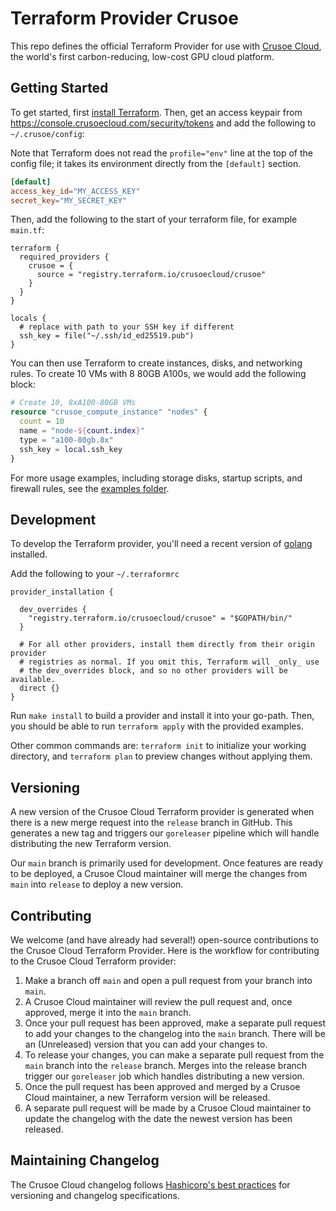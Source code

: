 
# Terraform Provider Crusoe

This repo defines the official Terraform Provider for use with [Crusoe Cloud](https://crusoecloud.com/), the world's first carbon-reducing, low-cost GPU cloud platform.

## Getting Started

To get started, first [install Terraform](https://developer.hashicorp.com/terraform/downloads). Then, get an access keypair from https://console.crusoecloud.com/security/tokens and add the following to `~/.crusoe/config`:

Note that Terraform does not read the `profile="env"` line at the top of the config file; it takes its environment directly from the `[default]` section. 

```toml
[default]
access_key_id="MY_ACCESS_KEY"
secret_key="MY_SECRET_KEY"
```

Then, add the following to the start of your terraform file, for example `main.tf`:

```
terraform {
  required_providers {
    crusoe = {
      source = "registry.terraform.io/crusoecloud/crusoe"
    }
  }
}

locals {
  # replace with path to your SSH key if different
  ssh_key = file("~/.ssh/id_ed25519.pub")
}
```

You can then use Terraform to create instances, disks, and networking rules. To create 10 VMs with 8 80GB A100s, we would add the following block: 

```terraform
# Create 10, 8xA100-80GB VMs
resource "crusoe_compute_instance" "nodes" {
  count = 10
  name = "node-${count.index}"
  type = "a100-80gb.8x"
  ssh_key = local.ssh_key
}
```

For more usage examples, including storage disks, startup scripts, and firewall rules, see the [examples folder](./examples/).

## Development

To develop the Terraform provider, you'll need a recent version of [golang](https://go.dev/doc/install) installed.

Add the following to your `~/.terraformrc`

```
provider_installation {

  dev_overrides {
    "registry.terraform.io/crusoecloud/crusoe" = "$GOPATH/bin/"
  }

  # For all other providers, install them directly from their origin provider
  # registries as normal. If you omit this, Terraform will _only_ use
  # the dev_overrides block, and so no other providers will be available.
  direct {}
}
```

Run `make install` to build a provider and install it into your go-path. Then, you should be able to run `terraform apply` with the provided examples.

Other common commands are: `terraform init` to initialize your working directory, and `terraform plan` to preview changes without applying them. 

## Versioning

A new version of the Crusoe Cloud Terraform provider is generated when there is a new merge request into the `release` branch in GitHub. 
This generates a new tag and triggers our `goreleaser` pipeline which will handle distributing the new Terraform version.

Our `main` branch is primarily used for development. Once features are ready to be deployed, a Crusoe Cloud maintainer will merge the changes from `main` into `release` to deploy a new version. 

## Contributing

We welcome (and have already had several!) open-source contributions to the Crusoe Cloud Terraform Provider.
Here is the workflow for contributing to the Crusoe Cloud Terraform provider:
1. Make a branch off `main` and open a pull request from your branch into `main`.
2. A Crusoe Cloud maintainer will review the pull request and, once approved, merge it into the `main` branch.
3. Once your pull request has been approved, make a separate pull request to add your changes to the changelog into the `main` branch. There will be an (Unreleased) version that you can add your changes to.
4. To release your changes, you can make a separate pull request from the `main` branch into the `release` branch. Merges into the release branch trigger our `goreleaser` job which handles distributing a new version.
5. Once the pull request has been approved and merged by a Crusoe Cloud maintainer, a new Terraform version will be released.
6. A separate pull request will be made by a Crusoe Cloud maintainer to update the changelog with the date the newest version has been released.

## Maintaining Changelog

The Crusoe Cloud changelog follows [Hashicorp's best practices](https://developer.hashicorp.com/terraform/plugin/best-practices/versioning) for versioning and changelog specifications.